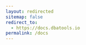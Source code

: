```yaml
---
layout: redirected
sitemap: false
redirect_to:
  - https://docs.dbatools.io
permalink: /docs
---
```

